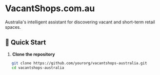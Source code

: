 # VacantShops.com.au

Australia's intelligent assistant for discovering vacant and short-term retail spaces.

## 🚀 Quick Start

1. **Clone the repository**
```bash
   git clone https://github.com/yourorg/vacantshops-australia.git
   cd vacantshops-australia